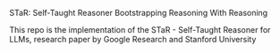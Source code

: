 STaR: Self-Taught Reasoner
Bootstrapping Reasoning With Reasoning

This repo is the implementation of the STaR - Self-Taught Reasoner for LLMs, research paper by Google Research and Stanford University

